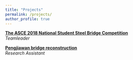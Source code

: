 ```yaml
---
title: "Projects"
permalink: /projects/
author_profile: true
---
```


<b>[The ASCE 2018 National Student Steel Bridge Competition](http://minghaochen.com/projects/ASCE_2018)</b> <br>
<i>Teamleader</i>

<b>[Pengjiawan bridge reconstruction](http://minghaochen.com/projects/pengjiawan)</b> <br>
<i>Research Assistant</i>
